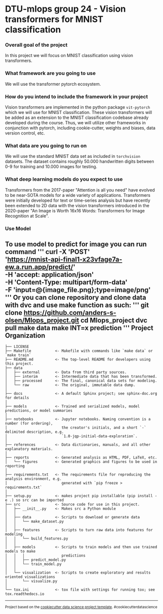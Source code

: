 # DTU-mlops group 24 - Vision transformers for MNIST classification

### Overall goal of the project
In this project we will focus on MNIST classification using vision transformers.

### What framework are you going to use
We will use the transformer pytorch ecosystem.

### How do you intend to include the framework in your project
Vision transformers are implemented in the python package `vit-pytorch` which we will use for MNIST classification. These vision transformers will be added as an extension to the MNIST classification codebase already developed during the course. Thus, we will utilize other frameworks in conjunction with pytorch, including cookie-cutter, weights and biases, data version control, etc.

### What data are you going to run on
We will use the standard MNIST data set as included in `torchvision` datasets. The dataset contains roughly 50.000 handwritten digits between 0-9 for training and 10.000 images for testing.

### What deep learning models do you expect to use
Transformers from the 2017-paper "Attention is all you need" have evolved to be near-SOTA models for a wide variety of applications. Transformers were initially developed for text or time-series analysis but have recently been extended to 2D data with the vision transformers introduced in the 2020-paper "An Image is Worth 16x16 Words: Transformers for Image Recognition at Scale".

### Use Model
To use model to predict for image you can run command
'''
curl -X 'POST' \
  'https://mnist-api-final1-x23vfage7a-ew.a.run.app/predict/' \
  -H 'accept: application/json' \
  -H 'Content-Type: multipart/form-data' \
  -F 'input=@{image_file.png};type=image/png'
'''
Or you can clone repository and clone data with dvc and use make function as such:
'''
git clone https://github.com/anders-s-olsen/Mlops_project.git
cd Mlops_project
dvc pull
make data
make INT=x prediction
'''
Project Organization
------------

    ├── LICENSE
    ├── Makefile           <- Makefile with commands like `make data` or `make train`
    ├── README.md          <- The top-level README for developers using this project.
    ├── data
    │   ├── external       <- Data from third party sources.
    │   ├── interim        <- Intermediate data that has been transformed.
    │   ├── processed      <- The final, canonical data sets for modeling.
    │   └── raw            <- The original, immutable data dump.
    │
    ├── docs               <- A default Sphinx project; see sphinx-doc.org for details
    │
    ├── models             <- Trained and serialized models, model predictions, or model summaries
    │
    ├── notebooks          <- Jupyter notebooks. Naming convention is a number (for ordering),
    │                         the creator's initials, and a short `-` delimited description, e.g.
    │                         `1.0-jqp-initial-data-exploration`.
    │
    ├── references         <- Data dictionaries, manuals, and all other explanatory materials.
    │
    ├── reports            <- Generated analysis as HTML, PDF, LaTeX, etc.
    │   └── figures        <- Generated graphics and figures to be used in reporting
    │
    ├── requirements.txt   <- The requirements file for reproducing the analysis environment, e.g.
    │                         generated with `pip freeze > requirements.txt`
    │
    ├── setup.py           <- makes project pip installable (pip install -e .) so src can be imported
    ├── src                <- Source code for use in this project.
    │   ├── __init__.py    <- Makes src a Python module
    │   │
    │   ├── data           <- Scripts to download or generate data
    │   │   └── make_dataset.py
    │   │
    │   ├── features       <- Scripts to turn raw data into features for modeling
    │   │   └── build_features.py
    │   │
    │   ├── models         <- Scripts to train models and then use trained models to make
    │   │   │                 predictions
    │   │   ├── predict_model.py
    │   │   └── train_model.py
    │   │
    │   └── visualization  <- Scripts to create exploratory and results oriented visualizations
    │       └── visualize.py
    │
    └── tox.ini            <- tox file with settings for running tox; see tox.readthedocs.io


--------

<p><small>Project based on the <a target="_blank" href="https://drivendata.github.io/cookiecutter-data-science/">cookiecutter data science project template</a>. #cookiecutterdatascience</small></p>
